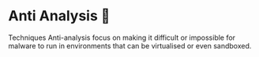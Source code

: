 # Anti Analysis 🦀

Techniques Anti-analysis focus on making it difficult or impossible for malware to run in environments that can be virtualised or even sandboxed.
